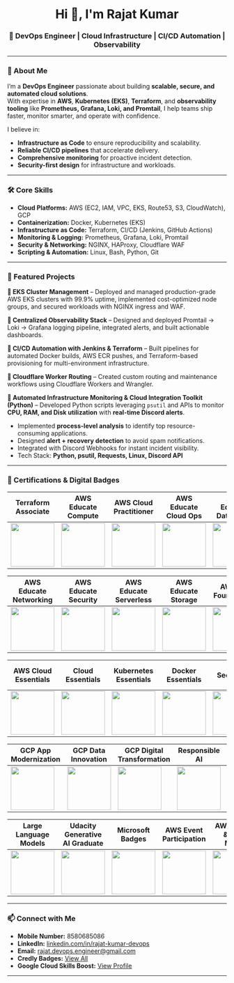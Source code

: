 <h1 align="center">Hi 👋, I'm Rajat Kumar</h1>
<h3 align="center">🚀 DevOps Engineer | Cloud Infrastructure | CI/CD Automation | Observability</h3>

---

### 🌟 About Me
I’m a **DevOps Engineer** passionate about building **scalable, secure, and automated cloud solutions**.  
With expertise in **AWS**, **Kubernetes (EKS)**, **Terraform**, and **observability tooling** like **Prometheus, Grafana, Loki, and Promtail**, I help teams ship faster, monitor smarter, and operate with confidence.

I believe in:
- **Infrastructure as Code** to ensure reproducibility and scalability.
- **Reliable CI/CD pipelines** that accelerate delivery.
- **Comprehensive monitoring** for proactive incident detection.
- **Security-first design** for infrastructure and workloads.

---

### 🛠️ Core Skills
- **Cloud Platforms:** AWS (EC2, IAM, VPC, EKS, Route53, S3, CloudWatch), GCP  
- **Containerization:** Docker, Kubernetes (EKS)  
- **Infrastructure as Code:** Terraform, CI/CD (Jenkins, GitHub Actions)  
- **Monitoring & Logging:** Prometheus, Grafana, Loki, Promtail  
- **Security & Networking:** NGINX, HAProxy, Cloudflare WAF  
- **Scripting & Automation:** Linux, Bash, Python, Git  

---

### 📂 Featured Projects
**🔹 EKS Cluster Management** – Deployed and managed production-grade AWS EKS clusters with 99.9% uptime, implemented cost-optimized node groups, and secured workloads with NGINX ingress and WAF.  

**🔹 Centralized Observability Stack** – Designed and deployed Promtail → Loki → Grafana logging pipeline, integrated alerts, and built actionable dashboards.  

**🔹 CI/CD Automation with Jenkins & Terraform** – Built pipelines for automated Docker builds, AWS ECR pushes, and Terraform-based provisioning for multi-environment infrastructure.  

**🔹 Cloudflare Worker Routing** – Created custom routing and maintenance workflows using Cloudflare Workers and Wrangler.

**🔹 Automated Infrastructure Monitoring & Cloud Integration Toolkit (Python)** – Developed Python scripts leveraging `psutil` and APIs to monitor **CPU, RAM, and Disk utilization** with **real-time Discord alerts**.  
- Implemented **process-level analysis** to identify top resource-consuming applications.  
- Designed **alert + recovery detection** to avoid spam notifications.  
- Integrated with Discord Webhooks for instant incident visibility.  
- Tech Stack: **Python, psutil, Requests, Linux, Discord API**  

---

### 📜 Certifications & Digital Badges

| Terraform Associate | AWS Educate Compute | AWS Cloud Practitioner | AWS Educate Cloud Ops | AWS Educate Databases |
|---------------------|---------------------|------------------------|-----------------------|-----------------------|
| <a href="https://www.credly.com/badges/355370dc-b947-45e7-900b-233f604d3d44"><img src="https://images.credly.com/size/680x680/images/ed4be915-68f8-428a-b332-40ded9084ee5/blob" width="100" height="100" /></a> | <a href="https://www.credly.com/badges/22c0d264-9c67-45b4-9a5c-bd4a79272665/public_url"><img src="https://images.credly.com/size/220x220/images/9358115e-ead7-47c2-91e2-165b6a650a1b/image.png" width="100" height="100" /></a> | <a href="https://www.credly.com/badges/630cb0c9-8a9b-4ed6-873b-801c45a9552f/public_url"><img src="https://images.credly.com/size/680x680/images/2784d0d8-327c-406f-971e-9f0e15097003/image.png" width="100" height="100" /></a> | <a href="https://www.credly.com/badges/e86eb437-7f97-4218-9810-0d2b33183b2d/public_url"><img src="https://images.credly.com/size/220x220/images/01c3b0d4-a225-483b-a762-460473658c1a/image.png" width="100" height="100" /></a> | <a href="https://www.credly.com/badges/f18f7ba4-1642-4a03-abbf-637657657398/public_url"><img src="https://images.credly.com/size/220x220/images/6f135924-7645-4bd2-ab68-3bc0b49c7e27/image.png" width="100" height="100" /></a> |

| AWS Educate Networking | AWS Educate Security | AWS Educate Serverless | AWS Educate Storage | AWS ML Foundations |
|------------------------|----------------------|------------------------|---------------------|--------------------|
| <a href="https://www.credly.com/badges/a691a4a5-6472-4388-b327-bd2e85193978/public_url"><img src="https://images.credly.com/size/220x220/images/979e42e2-1d32-4d21-97ea-53d991ea50fb/image.png" width="100" height="100" /></a> | <a href="https://www.credly.com/badges/b0b3c5e1-d5ac-432c-9dc7-a3fb5ecc9fd9/public_url"><img src="https://images.credly.com/size/220x220/images/80845928-d1f8-4549-ae9d-27676fba897e/image.png" width="100" height="100" /></a> | <a href="https://www.credly.com/badges/7c2b9cbe-49c5-4723-9b98-de4d411b967b/public_url"><img src="https://images.credly.com/size/220x220/images/629a2bb9-14a6-47b3-b17e-f1056b1404d0/image.png" width="100" height="100" /></a> | <a href="https://www.credly.com/badges/7a7782ec-f715-48d6-b138-6cac9d6c7268/public_url"><img src="https://images.credly.com/size/220x220/images/5bf37709-4b69-4cdc-9edc-af7b3370d427/image.png" width="100" height="100" /></a> | <a href="https://www.credly.com/badges/4033c05b-31b6-4ea6-af67-a5644561eaec/public_url"><img src="https://images.credly.com/size/220x220/images/51984979-f759-49f0-8bb3-5310d364fdbe/image.png" width="100" height="100" /></a> |

| AWS Cloud Essentials | Cloud Essentials | Kubernetes Essentials | Docker Essentials | GCP Security & Ops |
|----------------------|------------------|-----------------------|-------------------|--------------------|
| <a href="https://www.credly.com/badges/d42c5821-3ba2-495b-ad80-00bf976d8edd/public_url"><img src="https://images.credly.com/size/220x220/images/ec621e2a-c8f0-4459-806c-ae11829d372a/image.png" width="100" height="100" /></a> | <a href="https://www.credly.com/badges/5aec36bf-2c96-4c6e-9a6c-81650132d047/public_url"><img src="https://images.credly.com/size/220x220/images/5ee26427-f944-4182-b802-459462184c9a/image.png" width="100" height="100" /></a> | <a href="https://www.credly.com/badges/c1f10a0b-50cf-4dbd-bd9a-2d982cbfd748/public_url"><img src="https://images.credly.com/size/220x220/images/82966826-6630-4768-80d4-6028b3fab414/image.png" width="100" height="100" /></a> | <a href="https://www.credly.com/badges/983afbce-2c0a-4d56-bf44-64a75c7f2d81/public_url"><img src="https://images.credly.com/size/220x220/images/b0c5445a-72a2-46ce-a599-96147e210efb/blob" width="100" height="100" /></a> | <a href="https://www.cloudskillsboost.google/public_profiles/7ac99bf6-4412-4fba-b2fe-659964ad5001/badges/6161826"><img src="https://cdn.qwiklabs.com/aZCEW8kX8F55jslLqdJtFXlRc0GIDr%2F0gWQ4rM0USI8%3D" width="100" height="100" /></a> |

| GCP App Modernization | GCP Data Innovation | GCP Digital Transformation | Responsible AI | Generative AI |
|-----------------------|---------------------|----------------------------|----------------|---------------|
| <a href="https://www.cloudskillsboost.google/public_profiles/7ac99bf6-4412-4fba-b2fe-659964ad5001/badges/6161438"><img src="https://cdn.qwiklabs.com/%2Fxcpth70v6mWHIIb%2F7rXBgYrpV7iqBomHIjCTreb1js%3D" width="100" height="100" /></a> | <a href="https://www.cloudskillsboost.google/public_profiles/7ac99bf6-4412-4fba-b2fe-659964ad5001/badges/6161253"><img src="https://cdn.qwiklabs.com/ybBcLnHz3skXeZQ9CnJGKGhM5fACrzcKtNh8Trh%2FYCA%3D" width="100" height="100" /></a> | <a href="https://www.cloudskillsboost.google/public_profiles/7ac99bf6-4412-4fba-b2fe-659964ad5001/badges/6160886"><img src="https://cdn.qwiklabs.com/8e%2BkAIqvOauBq2p2%2Fmu%2F0Als3nSv%2B9nl7VGC873FIkQ%3D" width="100" height="100" /></a> | <a href="https://www.cloudskillsboost.google/public_profiles/7ac99bf6-4412-4fba-b2fe-659964ad5001/badges/6160524"><img src="https://cdn.qwiklabs.com/6erThXhqA2fRqnl6b5jklHw0gsa2adAenkvXBWBHy4U%3D" width="100" height="100" /></a> | <a href="https://www.cloudskillsboost.google/public_profiles/7ac99bf6-4412-4fba-b2fe-659964ad5001/badges/6074399"><img src="https://cdn.qwiklabs.com/2H1GveAGeXpUWx%2BR2w3NFV1alNlU%2BnydHrQWGMwEWfs%3D" width="100" height="100" /></a> |

| Large Language Models | Udacity Generative AI Graduate | Microsoft Badges | AWS Event Participation | AWS Billing & Cost Mgmt |
|-----------------------|--------------------------------|--------------------------|-------------------------|-------------------------|
| <a href="https://www.cloudskillsboost.google/public_profiles/7ac99bf6-4412-4fba-b2fe-659964ad5001/badges/6074159"><img src="https://cdn.qwiklabs.com/fmfG%2B5r5NtOE5XUtinI%2BH7Y%2F1LRUzEiUhd%2Brz80VrRg%3D" width="100" height="100" /></a> | <a href="https://www.udacity.com/certificate/e/40134d7c-5415-11f0-a8c5-5f650326c620"><img src="https://d20vrrgs8k4bvw.cloudfront.net/images/open-graph/udacity.png" width="100" height="100" /></a> | <a href="https://learn.microsoft.com/en-us/users/rajatkumar-3077/achievements"><img src="https://upload.wikimedia.org/wikipedia/commons/4/44/Microsoft_logo.svg" width="100" height="100" /></a> | <a href="https://drive.google.com/file/d/101T6vpQ9AHi5TjnpTZ4A-p6GaLiKPQYe/view"><img src="https://drive.google.com/thumbnail?id=101T6vpQ9AHi5TjnpTZ4A-p6GaLiKPQYe" width="100" height="100" /></a> | <a href="https://drive.google.com/file/d/1WC300CFJXjlujldTg8cnCJ6xyuXfSksr/view"><img src="https://drive.google.com/thumbnail?id=1WC300CFJXjlujldTg8cnCJ6xyuXfSksr" width="100" height="100" /></a> |


---

### 📫 Connect with Me

- **Mobile Number:** 8580685086
- **LinkedIn:** [linkedin.com/in/rajat-kumar-devops](https://www.linkedin.com/in/rajat-kumar-devops)  
- **Email:** rajat.devops.engineer@gmail.com  
- **Credly Badges:** [View All](https://www.credly.com/users/rajat-kumar.devops)  
- **Google Cloud Skills Boost:** [View Profile](https://www.cloudskillsboost.google/public_profiles/7ac99bf6-4412-4fba-b2fe-659964ad5001)

---
